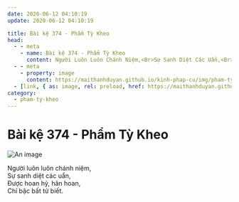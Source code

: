 ```yaml
---
date: 2020-06-12 04:10:19
update: 2020-06-12 04:10:19

title: Bài kệ 374 - Phẩm Tỳ Kheo
head:
  - - meta
    - name: Bài kệ 374 - Phẩm Tỳ Kheo
      content: Người Luôn Luôn Chánh Niệm,<Br>Sự Sanh Diệt Các Uẩn,<Br>Ðược Hoan Hỷ, Hân Hoan,<Br>Chỉ Bậc Bất Tử Biết.<Br>
  - - meta
    - property: image
      content: https://maithanhduyan.github.io/kinh-phap-cu/img/pham-ty-kheo/pham-ty-kheo-374.jpg
  - [link, { as: image, rel: preload, href: https://maithanhduyan.github.io/kinh-phap-cu/img/pham-ty-kheo/pham-ty-kheo-374.jpg }]
category:
  - pham-ty-kheo
---
```


# Bài kệ 374 - Phẩm Tỳ Kheo

![An image](/img/pham-ty-kheo/pham-ty-kheo-374.jpg)

Người luôn luôn chánh niệm,<br>Sự sanh diệt các uẩn,<br>Ðược hoan hỷ, hân hoan,<br>Chỉ bậc bất tử biết.<br>

